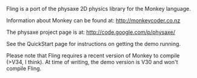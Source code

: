Fling is a port of the physaxe 2D physics library for the Monkey language.

Information about Monkey can be found at: http://monkeycoder.co.nz

The physaxe project page is at: http://code.google.com/p/physaxe/

See the QuickStart page for instructions on getting the demo running.

Please note that Fling requires a recent version of Monkey to compile (>V34, I think). At time of writing, the demo version is V30 and won't compile Fling.